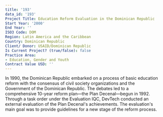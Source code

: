 ```yaml
---
title: '193'
data_id: '193'
Project Title: Education Reform Evaluation in the Dominican Republic
Start Year: '2000'
End Year: ''
ISO3 Code: DOM
Region: Latin America and the Caribbean
Country: Dominican Republic
Client/ Donor: USAID/Dominican Republic
Is Current Project? (true/false): false
Practice Area:
- Education, Gender and Youth
Contract Value USD: ''
---
```


In 1990, the Dominican Republic embarked on a process of basic education reform with the consensus of civil society organizations and the Government of the Dominican Republic. The debates led to a comprehensive 10-year reform plan—the Plan Decenal—begun in 1992. Through a task order under the Evaluation IQC, DevTech conducted an external evaluation of the Plan Decenal's achievements. The evaluation's main goal was to provide guidelines for a new stage of the reform process.